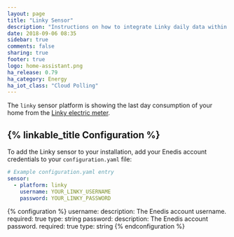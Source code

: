 ```yaml
---
layout: page
title: "Linky Sensor"
description: "Instructions on how to integrate Linky daily data within Home Assistant."
date: 2018-09-06 08:35
sidebar: true
comments: false
sharing: true
footer: true
logo: home-assistant.png
ha_release: 0.79
ha_category: Energy
ha_iot_class: "Cloud Polling"
---
```



The `linky` sensor platform is showing the last day consumption of your home from the [Linky electric meter](https://www.enedis.fr/english).

## {% linkable_title Configuration %}

To add the Linky sensor to your installation, add your Enedis account credentials to your `configuration.yaml` file:

```yaml
# Example configuration.yaml entry
sensor:
  - platform: linky
    username: YOUR_LINKY_USERNAME
    password: YOUR_LINKY_PASSWORD
```

{% configuration %}
username:
  description: The Enedis account username.
  required: true
  type: string
password:
  description: The Enedis account password.
  required: true
  type: string
{% endconfiguration %}


